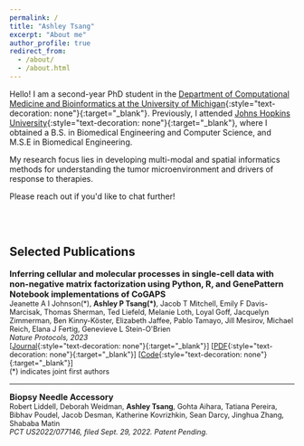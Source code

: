 ```yaml
---
permalink: /
title: "Ashley Tsang"
excerpt: "About me"
author_profile: true
redirect_from: 
  - /about/
  - /about.html
---
```




Hello! I am a second-year PhD student in the [Department of Computational Medicine and Bioinformatics at the University of Michigan](https://medschool.umich.edu/departments/computational-medicine-bioinformatics){:style="text-decoration: none"}{:target="_blank"}. Previously, I attended [Johns Hopkins University](https://www.jhu.edu){:style="text-decoration: none"}{:target="_blank"}, where I obtained a B.S. in Biomedical Engineering and Computer Science, and M.S.E in Biomedical Engineering.

My research focus lies in developing multi-modal and spatial informatics methods for understanding the tumor microenvironment and drivers of response to therapies.

Please reach out if you'd like to chat further!

<br/><br/>

## Selected Publications

<span style="font-size:1.05em;">**Inferring cellular and molecular processes in single-cell data with non-negative matrix factorization using Python, R, and GenePattern Notebook implementations of CoGAPS**</span>  
<span style="font-size:0.9em;">
Jeanette A I Johnson(\*), **Ashley P Tsang(\*)**, Jacob T Mitchell, Emily F Davis-Marcisak, Thomas Sherman, Ted Liefeld, Melanie Loth, Loyal Goff, Jacquelyn Zimmerman, Ben Kinny-Köster, Elizabeth Jaffee, Pablo Tamayo, Jill Mesirov, Michael Reich, Elana J Fertig, Genevieve L Stein-O'Brien  
*Nature Protocols, 2023*  
[[Journal](https://www.nature.com/articles/s41596-023-00892-x){:style="text-decoration: none"}{:target="_blank"}] [[PDF](https://www.nature.com/articles/s41596-023-00892-x.pdf){:style="text-decoration: none"}{:target="_blank"}] [[Code](https://github.com/FertigLab/pycogaps){:style="text-decoration: none"}{:target="_blank"}]  
(\*) indicates joint first authors  

---  

<span style="font-size:1.05em;">**Biopsy Needle Accessory**</span>  
<span style="font-size:0.9em;">
Robert Liddell, Deborah Weidman, **Ashley Tsang**, Gohta Aihara, Tatiana Pereira, Bibhav Poudel, Jacob Desman, Katherine Kovrizhkin, Sean Darcy, Jinghua Zhang, Shababa Matin      
*PCT US2022/077146, filed Sept. 29, 2022. Patent Pending.*  
  

